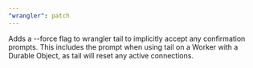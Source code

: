```yaml
---
"wrangler": patch
---
```


Adds a --force flag to wrangler tail to implicitly accept any confirmation prompts. This includes the prompt when using tail on a Worker with a Durable Object, as tail will reset any active connections.
